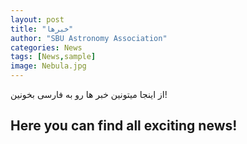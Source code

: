 ```yaml
---
layout: post
title: "خبرها"
author: "SBU Astronomy Association"
categories: News
tags: [News,sample]
image: Nebula.jpg
---
```








از اینجا میتونین خبر ها رو به فارسی بخونین!



## Here you can find all exciting news!